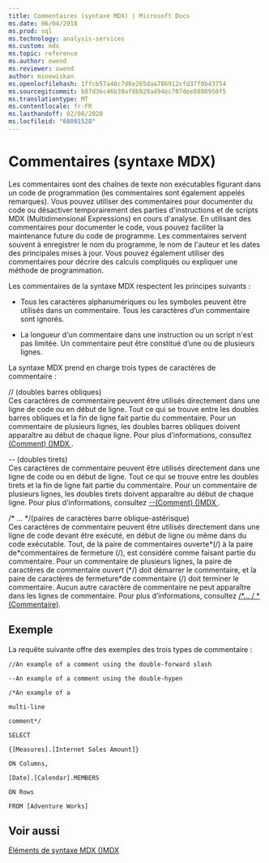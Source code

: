 ```yaml
---
title: Commentaires (syntaxe MDX) | Microsoft Docs
ms.date: 06/04/2018
ms.prod: sql
ms.technology: analysis-services
ms.custom: mdx
ms.topic: reference
ms.author: owend
ms.reviewer: owend
author: minewiskan
ms.openlocfilehash: 1ffcb57a48c7d6e265daa786912cfd37f0b43754
ms.sourcegitcommit: b87d36c46b39af8b929ad94ec707dee8800950f5
ms.translationtype: MT
ms.contentlocale: fr-FR
ms.lasthandoff: 02/08/2020
ms.locfileid: "68001528"
---
```

# <a name="comments-mdx-syntax"></a>Commentaires (syntaxe MDX)


  Les commentaires sont des chaînes de texte non exécutables figurant dans un code de programmation (les commentaires sont également appelés remarques). Vous pouvez utiliser des commentaires pour documenter du code ou désactiver temporairement des parties d'instructions et de scripts MDX (Multidimensional Expressions) en cours d'analyse. En utilisant des commentaires pour documenter le code, vous pouvez faciliter la maintenance future du code de programme. Les commentaires servent souvent à enregistrer le nom du programme, le nom de l'auteur et les dates des principales mises à jour. Vous pouvez également utiliser des commentaires pour décrire des calculs compliqués ou expliquer une méthode de programmation.  
  
 Les commentaires de la syntaxe MDX respectent les principes suivants :  
  
-   Tous les caractères alphanumériques ou les symboles peuvent être utilisés dans un commentaire.  Tous les caractères d’un commentaire sont ignorés.  
  
-   La longueur d'un commentaire dans une instruction ou un script n'est pas limitée. Un commentaire peut être constitué d’une ou de plusieurs lignes.  
  
 La syntaxe MDX prend en charge trois types de caractères de commentaire :  
  
 // (doubles barres obliques)  
 Ces caractères de commentaire peuvent être utilisés directement dans une ligne de code ou en début de ligne. Tout ce qui se trouve entre les doubles barres obliques et la fin de ligne fait partie du commentaire. Pour un commentaire de plusieurs lignes, les doubles barres obliques doivent apparaître au début de chaque ligne. Pour plus d’informations, consultez [&#40;Comment&#41; &#40;&#41;MDX ](../mdx/comment-mdx-double-slash.md).  
  
 -- (doubles tirets)  
 Ces caractères de commentaire peuvent être utilisés directement dans une ligne de code ou en début de ligne. Tout ce qui se trouve entre les doubles tirets et la fin de ligne fait partie du commentaire. Pour un commentaire de plusieurs lignes, les doubles tirets doivent apparaître au début de chaque ligne. Pour plus d’informations, consultez [--&#40;Comment&#41; &#40;&#41;MDX ](../mdx/comment-mdx-operator-reference.md).  
  
 /* ... \*/(paires de caractères barre oblique-astérisque)  
 Ces caractères de commentaire peuvent être utilisés directement dans une ligne de code devant être exécuté, en début de ligne ou même dans du code exécutable. Tout, de la paire de commentaires ouverte\*(/) à la paire de\*commentaires de fermeture (/), est considéré comme faisant partie du commentaire. Pour un commentaire de plusieurs lignes, la paire de caractères de commentaire ouvert (\*/) doit démarrer le commentaire, et la paire de caractères de fermeture\*de commentaire (/) doit terminer le commentaire. Aucun autre caractère de commentaire ne peut apparaître dans les lignes de commentaire. Pour plus d’informations, consultez [/*... / \*(Commentaire)](../mdx/comment-mdx.md).  
  
## <a name="example"></a>Exemple  
 La requête suivante offre des exemples des trois types de commentaire :  
  
 `//An example of a comment using the double-forward slash`  
  
 `--An example of a comment using the double-hypen`  
  
 `/*An example of a`  
  
 `multi-line`  
  
 `comment*/`  
  
 `SELECT`  
  
 `{[Measures].[Internet Sales Amount]}`  
  
 `ON Columns,`  
  
 `[Date].[Calendar].MEMBERS`  
  
 `ON Rows`  
  
 `FROM [Adventure Works]`  
  
## <a name="see-also"></a>Voir aussi  
 [Éléments de syntaxe MDX &#40;&#41;MDX](../mdx/mdx-syntax-elements-mdx.md)  
  
  
